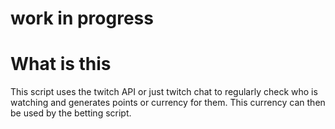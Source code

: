 # work in progress

# What is this

This script uses the twitch API or just twitch chat to regularly check who is watching and generates points or currency for them.
This currency can then be used by the betting script.
